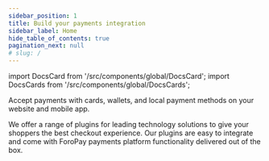```yaml
---
sidebar_position: 1
title: Build your payments integration
sidebar_label: Home
hide_table_of_contents: true
pagination_next: null
# slug: /
---
```


import DocsCard from '/src/components/global/DocsCard';
import DocsCards from '/src/components/global/DocsCards';

<DocsCards>
  <DocsCard header="Online Payments" href="/docs-portal/category/online-payments">
    <p>Accept payments with cards, wallets, and local payment methods on your website and mobile app.</p>
  </DocsCard>

   <DocsCard header="Plugins" href="/docs-portal/category/plugins">
    <p>We offer a range of plugins for leading technology solutions to give your shoppers the best checkout experience. Our plugins are easy to integrate and come with ForoPay payments platform functionality delivered out of the box.</p>
  </DocsCard>
</DocsCards>
